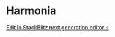 # Harmonia

[Edit in StackBlitz next generation editor ⚡️](https://stackblitz.com/~/github.com/BernatMora/Harmonia)